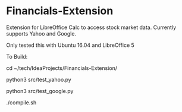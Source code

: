# Financials-Extension

Extension for LibreOffice Calc to access stock market data. Currently supports Yahoo and Google.

Only tested this with Ubuntu 16.04 and LibreOffice 5

To Build:

cd ~/tech/IdeaProjects/Financials-Extension/

python3 src/test_yahoo.py

python3 src/test_google.py

./compile.sh

